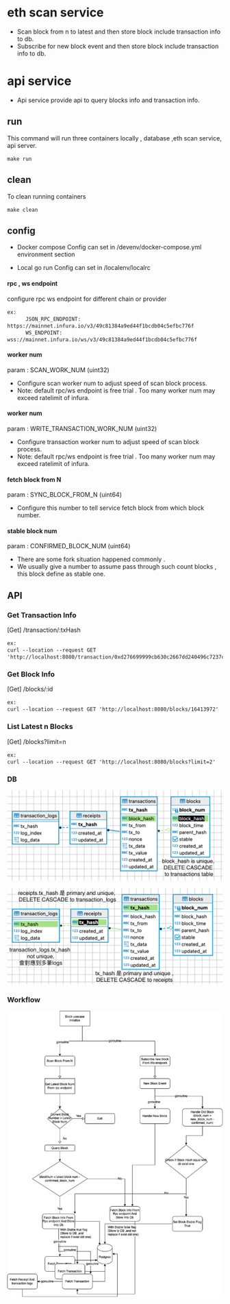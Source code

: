 # eth scan service
 - Scan block from n to latest and then store block include transaction info to db.  
 - Subscribe for new block event and then store block include transaction info to db.

# api service
 - Api service provide api to query blocks info and transaction info.

## run
This command will run three containers locally , database ,eth scan service, api server.
```
make run 
```


## clean
To clean running containers
```
make clean
```


## config
- Docker compose
Config can set in /devenv/docker-compose.yml  
environment section 

- Local go run
Config can set in /localenv/localrc


#### rpc , ws endpoint
configure rpc ws endpoint for different chain or provider
```
ex:
      JSON_RPC_ENDPOINT: https://mainnet.infura.io/v3/49c81384a9ed44f1bcdb04c5efbc776f
      WS_ENDPOINT: wss://mainnet.infura.io/ws/v3/49c81384a9ed44f1bcdb04c5efbc776f
```

#### worker num 
param : SCAN_WORK_NUM (uint32)
- Configure scan worker num to adjust speed of scan block process.
- Note: default rpc/ws endpoint is free trial . Too many worker num may exceed ratelimit of infura.

#### worker num
param : WRITE_TRANSACTION_WORK_NUM (uint32)
- Configure transaction worker num to adjust speed of scan block process.
- Note: default rpc/ws endpoint is free trial . Too many worker num may exceed ratelimit of infura.


#### fetch block from N
param : SYNC_BLOCK_FROM_N (uint64)
- Configure this number to tell service fetch block from which block number.



#### stable block num
param : CONFIRMED_BLOCK_NUM (uint64)
- There are some fork situation happened commonly .
- We usually give a number to assume pass through such count blocks , this block define as stable one.


## API 
### Get Transaction Info
[Get] /transaction/:txHash
```
ex:
curl --location --request GET 'http://localhost:8080/transaction/0xd276699999cb630c2667dd240496c7237cd2218e16e1a1d47299ae86a14427a2'
```

### Get Block Info
[Get] /blocks/:id
```
ex:
curl --location --request GET 'http://localhost:8080/blocks/16413972'
```

### List Latest n Blocks
[Get] /blocks?limit=n
```
ex:
curl --location --request GET 'http://localhost:8080/blocks?limit=2'
```

### DB

![alt text](https://github.com/ryanCool/ethService/blob/master/docs/blocks_db.png)

![alt text](https://github.com/ryanCool/ethService/blob/master/docs/transaction_db.png)

### Workflow
![alt text](https://github.com/ryanCool/ethService/blob/master/docs/workflow.png)